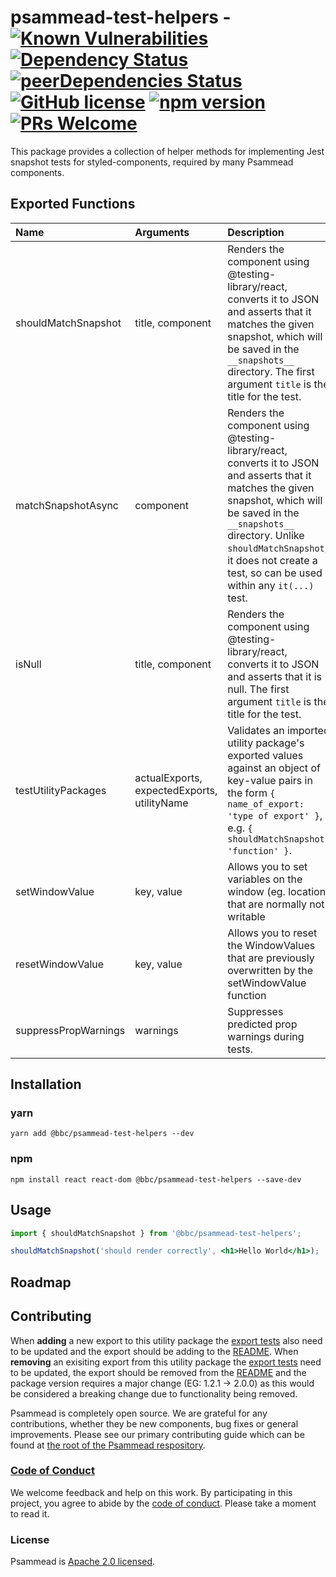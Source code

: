 # psammead-test-helpers - [![Known Vulnerabilities](https://snyk.io/test/github/bbc/psammead/badge.svg?targetFile=packages%2Futilities%2Fpsammead-test-helpers%2Fpackage.json)](https://snyk.io/test/github/bbc/psammead?targetFile=packages%2Futilities%2Fpsammead-test-helpers%2Fpackage.json) [![Dependency Status](https://david-dm.org/bbc/psammead.svg?path=packages/utilities/psammead-test-helpers)](https://david-dm.org/bbc/psammead?path=packages/utilities/psammead-test-helpers) [![peerDependencies Status](https://david-dm.org/bbc/psammead/peer-status.svg?path=packages/utilities/psammead-test-helpers)](https://david-dm.org/bbc/psammead?path=packages/utilities/psammead-test-helpers&type=peer) [![GitHub license](https://img.shields.io/badge/license-Apache%202.0-blue.svg)](https://github.com/bbc/psammead/blob/latest/LICENSE) [![npm version](https://img.shields.io/npm/v/@bbc/psammead-test-helpers.svg)](https://www.npmjs.com/package/@bbc/psammead-test-helpers) [![PRs Welcome](https://img.shields.io/badge/PRs-welcome-brightgreen.svg)](https://github.com/bbc/psammead/blob/latest/CONTRIBUTING.md)

This package provides a collection of helper methods for implementing Jest snapshot tests for styled-components, required by many Psammead components.

## Exported Functions

<!-- prettier-ignore -->
| Name | Arguments | Description |
| :---------- | :-------------- | :--------------- |
| shouldMatchSnapshot | title, component | Renders the component using @testing-library/react, converts it to JSON and asserts that it matches the given snapshot, which will be saved in the `__snapshots__` directory. The first argument `title` is the title for the test. |
| matchSnapshotAsync | component | Renders the component using @testing-library/react, converts it to JSON and asserts that it matches the given snapshot, which will be saved in the `__snapshots__` directory. Unlike `shouldMatchSnapshot`, it does not create a test, so can be used within any `it(...)` test. |
| isNull | title, component | Renders the component using @testing-library/react, converts it to JSON and asserts that it is null. The first argument `title` is the title for the test. |
| testUtilityPackages | actualExports, expectedExports, utilityName | Validates an imported utility package's exported values against an object of key-value pairs in the form `{ name_of_export: 'type of export' }`, e.g. `{ shouldMatchSnapshot: 'function' }`. |
| setWindowValue | key, value | Allows you to set variables on the window (eg. location) that are normally not writable |
| resetWindowValue | key, value | Allows you to reset the WindowValues that are previously overwritten by the setWindowValue function |
| suppressPropWarnings | warnings | Suppresses predicted prop warnings during tests. |

## Installation

### yarn
`yarn add @bbc/psammead-test-helpers --dev`

### npm
`npm install react react-dom @bbc/psammead-test-helpers --save-dev`

## Usage

```jsx
import { shouldMatchSnapshot } from '@bbc/psammead-test-helpers';

shouldMatchSnapshot('should render correctly', <h1>Hello World</h1>);
```

## Roadmap

## Contributing

When **adding** a new export to this utility package the [export tests](https://github.com/bbc/psammead/blob/5d7395fd60bd8d73796d5a23775b4b5b36db1445/packages/utilities/psammead-test-helpers/index.test.jsx#L8-L14) also need to be updated and the export should be adding to the [README](https://github.com/bbc/psammead/tree/5d7395fd60bd8d73796d5a23775b4b5b36db1445/packages/utilities/psammead-test-helpers#exported-functions). When **removing** an exisiting export from this utility package the [export tests](https://github.com/bbc/psammead/blob/5d7395fd60bd8d73796d5a23775b4b5b36db1445/packages/utilities/psammead-test-helpers/index.test.jsx#L8-L14) need to be updated, the export should be removed from the [README](https://github.com/bbc/psammead/tree/5d7395fd60bd8d73796d5a23775b4b5b36db1445/packages/utilities/psammead-test-helpers#exported-functions) and the package version requires a major change (EG: 1.2.1 -> 2.0.0) as this would be considered a breaking change due to functionality being removed.

Psammead is completely open source. We are grateful for any contributions, whether they be new components, bug fixes or general improvements. Please see our primary contributing guide which can be found at [the root of the Psammead respository](https://github.com/bbc/psammead/blob/latest/CONTRIBUTING.md).

### [Code of Conduct](https://github.com/bbc/psammead/blob/latest/CODE_OF_CONDUCT.md)

We welcome feedback and help on this work. By participating in this project, you agree to abide by the [code of conduct](https://github.com/bbc/psammead/blob/latest/CODE_OF_CONDUCT.md). Please take a moment to read it.

### License

Psammead is [Apache 2.0 licensed](https://github.com/bbc/psammead/blob/latest/LICENSE).
